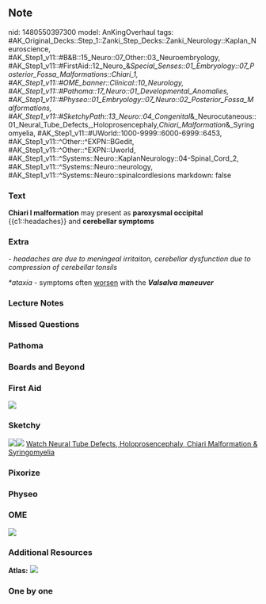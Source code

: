 ## Note
nid: 1480550397300
model: AnKingOverhaul
tags: #AK_Original_Decks::Step_1::Zanki_Step_Decks::Zanki_Neurology::Kaplan_Neuroscience, #AK_Step1_v11::#B&B::15_Neuro::07_Other::03_Neuroembryology, #AK_Step1_v11::#FirstAid::12_Neuro_&_Special_Senses::01_Embryology::07_Posterior_Fossa_Malformations::Chiari_1, #AK_Step1_v11::#OME_banner::Clinical::10_Neurology, #AK_Step1_v11::#Pathoma::17_Neuro::01_Developmental_Anomalies, #AK_Step1_v11::#Physeo::01_Embryology::07_Neuro::02_Posterior_Fossa_Malformations, #AK_Step1_v11::#SketchyPath::13_Neuro::04_Congenital_&_Neurocutaneous::01_Neural_Tube_Defects,_Holoprosencephaly,_Chiari_Malformation_&_Syringomyelia, #AK_Step1_v11::#UWorld::1000-9999::6000-6999::6453, #AK_Step1_v11::^Other::^EXPN::BGedit, #AK_Step1_v11::^Other::^EXPN::Uworld, #AK_Step1_v11::^Systems::Neuro::KaplanNeurology::04-Spinal_Cord_2, #AK_Step1_v11::^Systems::Neuro::neurology, #AK_Step1_v11::^Systems::Neuro::spinalcordlesions
markdown: false

### Text
<div>
  <b>Chiari I malformation</b> may present as <b>paroxysmal
  occipital</b> {{c1::headaches}} and <b>cerebellar symptoms</b>
</div>

### Extra
<i>- headaches are due to meningeal irritaiton, cerebellar
dysfunction due to compression of cerebellar tonsils</i>
<div>
  <i>*ataxia</i> - symptoms often <u>worsen</u> with the <b style=
  "font-style: italic;">Valsalva maneuver</b>
</div>

### Lecture Notes


### Missed Questions


### Pathoma


### Boards and Beyond


### First Aid
<img src="tmppXzUjT.png">

### Sketchy
<img src=
"CM%201%20&%202%20neurological%20symptoms_1566160514431.jpg"><img src="Zoverall%20picture%20(100)_1566160514431_1566160514431.JPG">
<a href=
"https://dashboard.sketchy.com/study/medical/courses/medical-pathophysiology/units/medical-pathophysiology-neuro/videos/medical-pathophysiology-neuro-congenital-and-neurocutaneous-neural-tube-defects-holoprosencephaly-chiari-malformation-and-syringomyelia?utm_source=anki&utm_medium=partnership&utm_campaign=february_update&utm_content=medical">
Watch Neural Tube Defects, Holoprosencephaly, Chiari Malformation &
Syringomyelia</a>

### Pixorize


### Physeo


### OME
<div class="ome-widget">
  <a href=
  "https://onlinemeded.org/spa/neurology?ref=anki"><img src="_OME_AnkiFlashcards_Topic_5.png"></a>
</div>

### Additional Resources
<b>Atlas:</b> <img src="tmpFLcNaF.png">

### One by one

